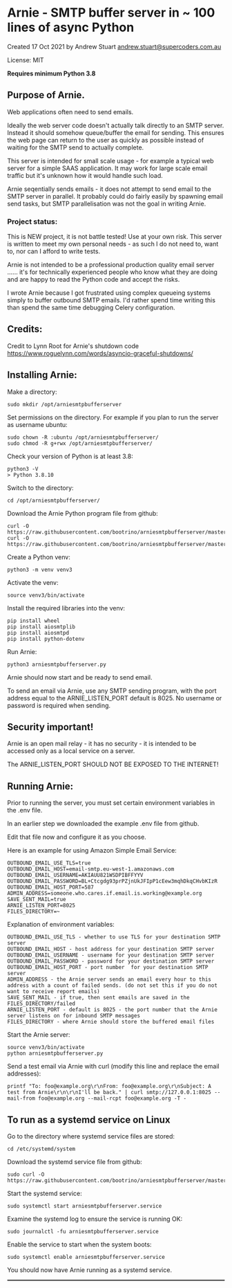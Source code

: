 # Arnie - SMTP buffer server in ~ 100 lines of async Python

Created 17 Oct 2021 by Andrew Stuart andrew.stuart@supercoders.com.au

License: MIT

**Requires minimum Python 3.8**

## Purpose of Arnie.

Web applications often need to send emails.

Ideally the web server code doesn't actually talk directly to an SMTP server.  Instead it should somehow queue/buffer the email for sending.  This ensures the web page can return to the user as quickly as possible instead of waiting for the SMTP send to actually complete.

This server is intended for small scale usage - for example a typical web server for a simple SAAS application.  It may work for large scale email traffic but it's unknown how it would handle such load.

Arnie seqentially sends emails - it does not attempt to send email to the SMTP server in parallel.  It probably could do fairly easily by spawning email send tasks, but SMTP parallelisation was not the goal in writing Arnie.

### Project status:

This is  NEW project, it is not battle tested! Use at your own risk. This server is written to meet my own personal needs - as such I do not need to, want to, nor can I afford to write tests.  

Arnie is not intended to be a professional production quality email server ...... it's for technically experienced people who know what they are doing and are happy to read the Python code and accept the risks.

I wrote Arnie because I got frustrated using complex queueing systems simply to buffer outbound SMTP emails. I'd rather spend time writing this than spend the same time debugging Celery configuration.

## Credits:

Credit to Lynn Root for Arnie's shutdown code https://www.roguelynn.com/words/asyncio-graceful-shutdowns/

## Installing Arnie:

Make a directory:
```
sudo mkdir /opt/arniesmtpbufferserver
```

Set permissions on the directory. For example if you plan to run the server as username ubuntu:
```
sudo chown -R :ubuntu /opt/arniesmtpbufferserver/
sudo chmod -R g+rwx /opt/arniesmtpbufferserver/
```

Check your version of Python is at least 3.8:

```
python3 -V
> Python 3.8.10
```

Switch to the directory:

```
cd /opt/arniesmtpbufferserver/
```
Download the Arnie Python program file from github:

```
curl -O https://raw.githubusercontent.com/bootrino/arniesmtpbufferserver/master/arniesmtpbufferserver.py
curl -O https://raw.githubusercontent.com/bootrino/arniesmtpbufferserver/master/.env
```
Create a Python venv:

```
python3 -m venv venv3
```

Activate the venv:

```
source venv3/bin/activate
```

Install the required libraries into the venv:

```
pip install wheel                             
pip install aiosmtplib                             
pip install aiosmtpd 
pip install python-dotenv
```

Run Arnie:

```
python3 arniesmtpbufferserver.py
```

Arnie should now start and be ready to send email.

To send an email via Arnie, use any SMTP sending program, with the port address equal to the ARNIE_LISTEN_PORT default is 8025. No username or password is required when sending. 

## Security important!

Arnie is an open mail relay - it has no security - it is intended to be accessed only as a local service on a server.
 
The ARNIE_LISTEN_PORT SHOULD NOT BE EXPOSED TO THE INTERNET!

## Running Arnie:

Prior to running the server, you must set certain environment variables in the .env file.

In an earlier step we downloaded the example .env file from github.

Edit that file now and configure it as you choose.

Here is an example for using Amazon Simple Email Service:
```
OUTBOUND_EMAIL_USE_TLS=true
OUTBOUND_EMAIL_HOST=email-smtp.eu-west-1.amazonaws.com 
OUTBOUND_EMAIL_USERNAME=AKIAUU821WSDPIBFFYYV
OUTBOUND_EMAIL_PASSWORD=BL+Ctcgdg93prPZjnUkJFIpP1cEew3mqhDkqCHvbKIzR
OUTBOUND_EMAIL_HOST_PORT=587
ADMIN_ADDRESS=someone.who.cares.if.email.is.working@example.org
SAVE_SENT_MAIL=true
ARNIE_LISTEN_PORT=8025
FILES_DIRECTORY=~
```

Explanation of environment variables:
```
OUTBOUND_EMAIL_USE_TLS - whether to use TLS for your destination SMTP server  
OUTBOUND_EMAIL_HOST - host address for your destination SMTP server 
OUTBOUND_EMAIL_USERNAME - username for your destination SMTP server
OUTBOUND_EMAIL_PASSWORD - password for your destination SMTP server
OUTBOUND_EMAIL_HOST_PORT - port number  for your destination SMTP server
ADMIN_ADDRESS - the Arnie server sends an email every hour to this address with a count of failed sends. (do not set this if you do not want to receive report emails)
SAVE_SENT_MAIL - if true, then sent emails are saved in the FILES_DIRECTORY/failed
ARNIE_LISTEN_PORT - default is 8025 - the port number that the Arnie server listens on for inbound SMTP messages
FILES_DIRECTORY - where Arnie should store the buffered email files
```

Start the Arnie server:

```
source venv3/bin/activate
python arniesmtpbufferserver.py
```

Send a test email via Arnie with curl (modify this line and replace the email addresses):

```
printf "To: foo@example.org\r\nFrom: foo@example.org\r\nSubject: A test from Arnie\r\n\r\nI'll be back." | curl smtp://127.0.0.1:8025 --mail-from foo@example.org --mail-rcpt foo@example.org -T -
```

## To run as a systemd service on Linux

Go to the directory where systemd service files are stored:

```
cd /etc/systemd/system
```

Download the systemd service file from github:

```
sudo curl -O https://raw.githubusercontent.com/bootrino/arniesmtpbufferserver/master/etc/systemd/system/arniesmtpbufferserver.service
```

Start the systemd service:

```
sudo systemctl start arniesmtpbufferserver.service
```

Examine the systemd log to ensure the service is running OK:

```
sudo journalctl -fu arniesmtpbufferserver.service
```

Enable the service to start when the system boots:

```
sudo systemctl enable arniesmtpbufferserver.service
```

You should now have Arnie running as a systemd service.

<hr style="border:1px solid gray"/> 

